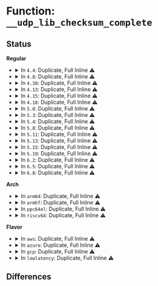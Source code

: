 # Function: <code>__udp_lib_checksum_complete</code>

## Status
<b>Regular</b>
<ul>
<li>
<details>
<summary>In <code>4.4</code>: Duplicate, Full Inline ⚠️</summary>

**Collision:** Static Duplication

**Inline:** Full

**Transformation:** False

**Instances:**

```
In net/ipv4/udp.c (ffffffff8178845c)
Location: include/net/udp.h:112
Inline: True
Inline callers:
  - net/ipv4/udp.c:udp_recvmsg
  - net/ipv4/udp.c:first_packet_length
  - net/ipv4/udp.c:udp_queue_rcv_skb
  - net/ipv4/udp.c:udp_queue_rcv_skb
  - net/ipv4/udp.c:__udp4_lib_rcv
```
```
In net/ipv6/udp.c (ffffffff817e2dd2)
Location: include/net/udp.h:112
Inline: True
Inline callers:
  - net/ipv6/udp.c:udpv6_recvmsg
  - net/ipv6/udp.c:udpv6_queue_rcv_skb
  - net/ipv6/udp.c:udpv6_queue_rcv_skb
  - net/ipv6/udp.c:__udp6_lib_rcv
```
</details>
</li>
<li>
<details>
<summary>In <code>4.8</code>: Duplicate, Full Inline ⚠️</summary>

**Collision:** Static Duplication

**Inline:** Full

**Transformation:** False

**Instances:**

```
In net/ipv4/udp.c (ffffffff817f7d4f)
Location: include/net/udp.h:112
Inline: True
Inline callers:
  - net/ipv4/udp.c:__udp4_lib_rcv
  - net/ipv4/udp.c:udp_queue_rcv_skb
  - net/ipv4/udp.c:udp_queue_rcv_skb
  - net/ipv4/udp.c:udp_recvmsg
  - net/ipv4/udp.c:first_packet_length
```
```
In net/ipv6/udp.c (ffffffff81852c26)
Location: include/net/udp.h:112
Inline: True
Inline callers:
  - net/ipv6/udp.c:__udp6_lib_rcv
  - net/ipv6/udp.c:udpv6_queue_rcv_skb
  - net/ipv6/udp.c:udpv6_queue_rcv_skb
  - net/ipv6/udp.c:udpv6_recvmsg
```
</details>
</li>
<li>
<details>
<summary>In <code>4.10</code>: Duplicate, Full Inline ⚠️</summary>

**Collision:** Static Duplication

**Inline:** Full

**Transformation:** False

**Instances:**

```
In net/ipv4/udp.c (ffffffff81828c1f)
Location: include/net/udp.h:112
Inline: True
Inline callers:
  - net/ipv4/udp.c:__udp4_lib_rcv
  - net/ipv4/udp.c:udp_queue_rcv_skb
  - net/ipv4/udp.c:udp_queue_rcv_skb
  - net/ipv4/udp.c:udp_recvmsg
  - net/ipv4/udp.c:first_packet_length
```
```
In net/ipv6/udp.c (ffffffff81884926)
Location: include/net/udp.h:112
Inline: True
Inline callers:
  - net/ipv6/udp.c:__udp6_lib_rcv
  - net/ipv6/udp.c:udpv6_queue_rcv_skb
  - net/ipv6/udp.c:udpv6_queue_rcv_skb
  - net/ipv6/udp.c:udpv6_recvmsg
```
</details>
</li>
<li>
<details>
<summary>In <code>4.13</code>: Duplicate, Full Inline ⚠️</summary>

**Collision:** Static Duplication

**Inline:** Full

**Transformation:** False

**Instances:**

```
In net/ipv4/udp.c (ffffffff81849ec0)
Location: include/net/udp.h:112
Inline: True
Inline callers:
  - net/ipv4/udp.c:__udp4_lib_rcv
  - net/ipv4/udp.c:udp_queue_rcv_skb
  - net/ipv4/udp.c:udp_queue_rcv_skb
  - net/ipv4/udp.c:udp_recvmsg
  - net/ipv4/udp.c:__first_packet_length
```
```
In net/ipv6/udp.c (ffffffff818aa5ac)
Location: include/net/udp.h:112
Inline: True
Inline callers:
  - net/ipv6/udp.c:udpv6_queue_rcv_skb
  - net/ipv6/udp.c:udpv6_queue_rcv_skb
  - net/ipv6/udp.c:udpv6_recvmsg
```
</details>
</li>
<li>
<details>
<summary>In <code>4.15</code>: Duplicate, Full Inline ⚠️</summary>

**Collision:** Static Duplication

**Inline:** Full

**Transformation:** False

**Instances:**

```
In net/ipv4/udp.c (ffffffff818c9ada)
Location: include/net/udp.h:112
Inline: True
Inline callers:
  - net/ipv4/udp.c:__udp4_lib_rcv
  - net/ipv4/udp.c:udp_queue_rcv_skb
  - net/ipv4/udp.c:udp_queue_rcv_skb
  - net/ipv4/udp.c:udp_recvmsg
  - net/ipv4/udp.c:__first_packet_length
```
```
In net/ipv6/udp.c (ffffffff8192d0bc)
Location: include/net/udp.h:112
Inline: True
Inline callers:
  - net/ipv6/udp.c:udpv6_queue_rcv_skb
  - net/ipv6/udp.c:udpv6_queue_rcv_skb
  - net/ipv6/udp.c:udpv6_recvmsg
```
</details>
</li>
<li>
<details>
<summary>In <code>4.18</code>: Duplicate, Full Inline ⚠️</summary>

**Collision:** Static Duplication

**Inline:** Full

**Transformation:** False

**Instances:**

```
In net/ipv4/udp.c (ffffffff8191fa0f)
Location: include/net/udp.h:112
Inline: True
Inline callers:
  - net/ipv4/udp.c:__udp4_lib_rcv
  - net/ipv4/udp.c:udp_queue_rcv_skb
  - net/ipv4/udp.c:udp_queue_rcv_skb
  - net/ipv4/udp.c:udp_recvmsg
  - net/ipv4/udp.c:__first_packet_length
```
```
In net/ipv6/udp.c (ffffffff8198655d)
Location: include/net/udp.h:112
Inline: True
Inline callers:
  - net/ipv6/udp.c:__udp6_lib_rcv
  - net/ipv6/udp.c:udpv6_queue_rcv_skb
  - net/ipv6/udp.c:udpv6_queue_rcv_skb
  - net/ipv6/udp.c:udpv6_recvmsg
```
</details>
</li>
<li>
<details>
<summary>In <code>5.0</code>: Duplicate, Full Inline ⚠️</summary>

**Collision:** Static Duplication

**Inline:** Full

**Transformation:** False

**Instances:**

```
In net/ipv4/udp.c (ffffffff8194e67b)
Location: include/net/udp.h:112
Inline: True
Inline callers:
  - net/ipv4/udp.c:__udp4_lib_rcv
  - net/ipv4/udp.c:udp_queue_rcv_one_skb
  - net/ipv4/udp.c:udp_queue_rcv_one_skb
  - net/ipv4/udp.c:udp_recvmsg
  - net/ipv4/udp.c:__first_packet_length
```
```
In net/ipv6/udp.c (ffffffff819bce35)
Location: include/net/udp.h:112
Inline: True
Inline callers:
  - net/ipv6/udp.c:__udp6_lib_rcv
  - net/ipv6/udp.c:udpv6_queue_rcv_one_skb
  - net/ipv6/udp.c:udpv6_queue_rcv_one_skb
  - net/ipv6/udp.c:udpv6_recvmsg
```
</details>
</li>
<li>
<details>
<summary>In <code>5.3</code>: Duplicate, Full Inline ⚠️</summary>

**Collision:** Static Duplication

**Inline:** Full

**Transformation:** False

**Instances:**

```
In net/ipv4/udp.c (ffffffff819b2e12)
Location: include/net/udp.h:108
Inline: True
Inline callers:
  - net/ipv4/udp.c:__udp4_lib_rcv
  - net/ipv4/udp.c:udp_queue_rcv_one_skb
  - net/ipv4/udp.c:udp_queue_rcv_one_skb
  - net/ipv4/udp.c:udp_recvmsg
  - net/ipv4/udp.c:__first_packet_length
```
```
In net/ipv6/udp.c (ffffffff81a2b926)
Location: include/net/udp.h:108
Inline: True
Inline callers:
  - net/ipv6/udp.c:__udp6_lib_rcv
  - net/ipv6/udp.c:udpv6_queue_rcv_one_skb
  - net/ipv6/udp.c:udpv6_queue_rcv_one_skb
  - net/ipv6/udp.c:udpv6_recvmsg
```
</details>
</li>
<li>
<details>
<summary>In <code>5.4</code>: Duplicate, Full Inline ⚠️</summary>

**Collision:** Static Duplication

**Inline:** Full

**Transformation:** False

**Instances:**

```
In net/ipv4/udp.c (ffffffff819e9ba9)
Location: include/net/udp.h:108
Inline: True
Inline callers:
  - net/ipv4/udp.c:__udp4_lib_rcv
  - net/ipv4/udp.c:udp_queue_rcv_one_skb
  - net/ipv4/udp.c:udp_queue_rcv_one_skb
  - net/ipv4/udp.c:udp_recvmsg
  - net/ipv4/udp.c:__first_packet_length
```
```
In net/ipv6/udp.c (ffffffff81a62489)
Location: include/net/udp.h:108
Inline: True
Inline callers:
  - net/ipv6/udp.c:__udp6_lib_rcv
  - net/ipv6/udp.c:udpv6_queue_rcv_one_skb
  - net/ipv6/udp.c:udpv6_queue_rcv_one_skb
  - net/ipv6/udp.c:udpv6_recvmsg
```
</details>
</li>
<li>
<details>
<summary>In <code>5.8</code>: Duplicate, Full Inline ⚠️</summary>

**Collision:** Static Duplication

**Inline:** Full

**Transformation:** False

**Instances:**

```
In net/ipv4/udp.c (ffffffff81ad7916)
Location: include/net/udp.h:108
Inline: True
Inline callers:
  - net/ipv4/udp.c:__udp4_lib_rcv
  - net/ipv4/udp.c:udp_queue_rcv_one_skb
  - net/ipv4/udp.c:udp_queue_rcv_one_skb
  - net/ipv4/udp.c:udp_recvmsg
  - net/ipv4/udp.c:__first_packet_length
```
```
In net/ipv6/udp.c (ffffffff81b5b038)
Location: include/net/udp.h:108
Inline: True
Inline callers:
  - net/ipv6/udp.c:__udp6_lib_rcv
  - net/ipv6/udp.c:udpv6_queue_rcv_one_skb
  - net/ipv6/udp.c:udpv6_queue_rcv_one_skb
  - net/ipv6/udp.c:udpv6_recvmsg
```
</details>
</li>
<li>
<details>
<summary>In <code>5.11</code>: Duplicate, Full Inline ⚠️</summary>

**Collision:** Static Duplication

**Inline:** Full

**Transformation:** False

**Instances:**

```
In net/ipv4/udp.c (ffffffff81ae3f66)
Location: include/net/udp.h:109
Inline: True
Inline callers:
  - net/ipv4/udp.c:__udp4_lib_rcv
  - net/ipv4/udp.c:udp_queue_rcv_one_skb
  - net/ipv4/udp.c:udp_queue_rcv_one_skb
  - net/ipv4/udp.c:udp_recvmsg
  - net/ipv4/udp.c:__first_packet_length
```
```
In net/ipv6/udp.c (ffffffff81b69828)
Location: include/net/udp.h:109
Inline: True
Inline callers:
  - net/ipv6/udp.c:__udp6_lib_rcv
  - net/ipv6/udp.c:udpv6_queue_rcv_one_skb
  - net/ipv6/udp.c:udpv6_queue_rcv_one_skb
  - net/ipv6/udp.c:udpv6_recvmsg
```
</details>
</li>
<li>
<details>
<summary>In <code>5.13</code>: Duplicate, Full Inline ⚠️</summary>

**Collision:** Static Duplication

**Inline:** Full

**Transformation:** False

**Instances:**

```
In net/ipv4/udp.c (ffffffff81acf148)
Location: include/net/udp.h:109
Inline: True
Inline callers:
  - net/ipv4/udp.c:__udp4_lib_rcv
  - net/ipv4/udp.c:udp_queue_rcv_one_skb
  - net/ipv4/udp.c:udp_queue_rcv_one_skb
  - net/ipv4/udp.c:udp_recvmsg
  - net/ipv4/udp.c:__first_packet_length
```
```
In net/ipv6/udp.c (ffffffff81b57af9)
Location: include/net/udp.h:109
Inline: True
Inline callers:
  - net/ipv6/udp.c:__udp6_lib_rcv
  - net/ipv6/udp.c:udpv6_queue_rcv_one_skb
  - net/ipv6/udp.c:udpv6_queue_rcv_one_skb
  - net/ipv6/udp.c:udpv6_recvmsg
```
</details>
</li>
<li>
<details>
<summary>In <code>5.15</code>: Duplicate, Full Inline ⚠️</summary>

**Collision:** Static Duplication

**Inline:** Full

**Transformation:** False

**Instances:**

```
In net/ipv4/udp.c (ffffffff81b8daec)
Location: include/net/udp.h:109
Inline: True
Inline callers:
  - net/ipv4/udp.c:__udp4_lib_rcv
  - net/ipv4/udp.c:udp_queue_rcv_one_skb
  - net/ipv4/udp.c:udp_queue_rcv_one_skb
  - net/ipv4/udp.c:udp_recvmsg
  - net/ipv4/udp.c:udp_read_sock
  - net/ipv4/udp.c:__first_packet_length
```
```
In net/ipv6/udp.c (ffffffff81c1f10b)
Location: include/net/udp.h:109
Inline: True
Inline callers:
  - net/ipv6/udp.c:__udp6_lib_rcv
  - net/ipv6/udp.c:udpv6_queue_rcv_one_skb
  - net/ipv6/udp.c:udpv6_queue_rcv_one_skb
  - net/ipv6/udp.c:udpv6_recvmsg
```
</details>
</li>
<li>
<details>
<summary>In <code>5.19</code>: Duplicate, Full Inline ⚠️</summary>

**Collision:** Static Duplication

**Inline:** Full

**Transformation:** False

**Instances:**

```
In net/ipv4/udp.c (ffffffff81d1ec39)
Location: include/net/udp.h:109
Inline: True
Inline callers:
  - net/ipv4/udp.c:__udp4_lib_rcv
  - net/ipv4/udp.c:udp_queue_rcv_one_skb
  - net/ipv4/udp.c:udp_queue_rcv_one_skb
  - net/ipv4/udp.c:udp_recvmsg
  - net/ipv4/udp.c:udp_read_sock
  - net/ipv4/udp.c:__first_packet_length
```
```
In net/ipv6/udp.c (ffffffff81dbb996)
Location: include/net/udp.h:109
Inline: True
Inline callers:
  - net/ipv6/udp.c:__udp6_lib_rcv
  - net/ipv6/udp.c:udpv6_queue_rcv_one_skb
  - net/ipv6/udp.c:udpv6_queue_rcv_one_skb
  - net/ipv6/udp.c:udpv6_recvmsg
```
</details>
</li>
<li>
<details>
<summary>In <code>6.2</code>: Duplicate, Full Inline ⚠️</summary>

**Collision:** Static Duplication

**Inline:** Full

**Transformation:** False

**Instances:**

```
In net/ipv4/udp.c (ffffffff81ee5deb)
Location: include/net/udp.h:110
Inline: True
Inline callers:
  - net/ipv4/udp.c:__udp4_lib_rcv
  - net/ipv4/udp.c:udp_queue_rcv_one_skb
  - net/ipv4/udp.c:udp_queue_rcv_one_skb
  - net/ipv4/udp.c:udp_recvmsg
  - net/ipv4/udp.c:udp_read_skb
  - net/ipv4/udp.c:__first_packet_length
```
```
In net/ipv6/udp.c (ffffffff81f8ba9b)
Location: include/net/udp.h:110
Inline: True
Inline callers:
  - net/ipv6/udp.c:__udp6_lib_rcv
  - net/ipv6/udp.c:udpv6_queue_rcv_one_skb
  - net/ipv6/udp.c:udpv6_queue_rcv_one_skb
  - net/ipv6/udp.c:udpv6_recvmsg
```
</details>
</li>
<li>
<details>
<summary>In <code>6.5</code>: Duplicate, Full Inline ⚠️</summary>

**Collision:** Static Duplication

**Inline:** Full

**Transformation:** False

**Instances:**

```
In net/ipv4/udp.c (ffffffff81f4556a)
Location: include/net/udp.h:111
Inline: True
Inline callers:
  - net/ipv4/udp.c:__udp4_lib_rcv
  - net/ipv4/udp.c:udp_queue_rcv_one_skb
  - net/ipv4/udp.c:udp_queue_rcv_one_skb
  - net/ipv4/udp.c:udp_recvmsg
  - net/ipv4/udp.c:udp_read_skb
  - net/ipv4/udp.c:__first_packet_length
```
```
In net/ipv6/udp.c (ffffffff81fec1ce)
Location: include/net/udp.h:111
Inline: True
Inline callers:
  - net/ipv6/udp.c:__udp6_lib_rcv
  - net/ipv6/udp.c:udpv6_queue_rcv_one_skb
  - net/ipv6/udp.c:udpv6_queue_rcv_one_skb
  - net/ipv6/udp.c:udpv6_recvmsg
```
</details>
</li>
<li>
<details>
<summary>In <code>6.8</code>: Duplicate, Full Inline ⚠️</summary>

**Collision:** Static Duplication

**Inline:** Full

**Transformation:** False

**Instances:**

```
In net/ipv4/udp.c (ffffffff8200b57d)
Location: include/net/udp.h:111
Inline: True
Inline callers:
  - net/ipv4/udp.c:__udp4_lib_rcv
  - net/ipv4/udp.c:udp_queue_rcv_one_skb
  - net/ipv4/udp.c:udp_queue_rcv_one_skb
  - net/ipv4/udp.c:udp_recvmsg
  - net/ipv4/udp.c:udp_read_skb
  - net/ipv4/udp.c:__first_packet_length
```
```
In net/ipv6/udp.c (ffffffff820b9dcc)
Location: include/net/udp.h:111
Inline: True
Inline callers:
  - net/ipv6/udp.c:__udp6_lib_rcv
  - net/ipv6/udp.c:udpv6_queue_rcv_one_skb
  - net/ipv6/udp.c:udpv6_queue_rcv_one_skb
  - net/ipv6/udp.c:udpv6_recvmsg
```
</details>
</li>
</ul>
<b>Arch</b>
<ul>
<li>
<details>
<summary>In <code>arm64</code>: Duplicate, Full Inline ⚠️</summary>

**Collision:** Static Duplication

**Inline:** Full

**Transformation:** False

**Instances:**

```
In net/ipv4/udp.c (ffff800010c9f494)
Location: include/net/udp.h:108
Inline: True
Inline callers:
  - net/ipv4/udp.c:__udp4_lib_rcv
  - net/ipv4/udp.c:udp_queue_rcv_one_skb
  - net/ipv4/udp.c:udp_queue_rcv_one_skb
  - net/ipv4/udp.c:udp_recvmsg
  - net/ipv4/udp.c:__first_packet_length
```
```
In net/ipv6/udp.c (ffff800010d274c4)
Location: include/net/udp.h:108
Inline: True
Inline callers:
  - net/ipv6/udp.c:__udp6_lib_rcv
  - net/ipv6/udp.c:udpv6_queue_rcv_one_skb
  - net/ipv6/udp.c:udpv6_queue_rcv_one_skb
  - net/ipv6/udp.c:udpv6_recvmsg
```
</details>
</li>
<li>
<details>
<summary>In <code>armhf</code>: Duplicate, Full Inline ⚠️</summary>

**Collision:** Static Duplication

**Inline:** Full

**Transformation:** False

**Instances:**

```
In net/ipv4/udp.c (c0dac6f8)
Location: include/net/udp.h:108
Inline: True
Inline callers:
  - net/ipv4/udp.c:__udp4_lib_rcv
  - net/ipv4/udp.c:udp_queue_rcv_one_skb
  - net/ipv4/udp.c:udp_queue_rcv_one_skb
  - net/ipv4/udp.c:udp_recvmsg
  - net/ipv4/udp.c:__first_packet_length
```
```
In net/ipv6/udp.c (c0e2c410)
Location: include/net/udp.h:108
Inline: True
Inline callers:
  - net/ipv6/udp.c:__udp6_lib_rcv
  - net/ipv6/udp.c:udpv6_queue_rcv_one_skb
  - net/ipv6/udp.c:udpv6_queue_rcv_one_skb
  - net/ipv6/udp.c:udpv6_recvmsg
```
</details>
</li>
<li>
<details>
<summary>In <code>ppc64el</code>: Duplicate, Full Inline ⚠️</summary>

**Collision:** Static Duplication

**Inline:** Full

**Transformation:** False

**Instances:**

```
In net/ipv4/udp.c (c000000000db1ddc)
Location: include/net/udp.h:108
Inline: True
Inline callers:
  - net/ipv4/udp.c:__udp4_lib_rcv
  - net/ipv4/udp.c:udp_queue_rcv_one_skb
  - net/ipv4/udp.c:udp_queue_rcv_one_skb
  - net/ipv4/udp.c:udp_recvmsg
  - net/ipv4/udp.c:__first_packet_length
```
```
In net/ipv6/udp.c (c000000000e5844c)
Location: include/net/udp.h:108
Inline: True
Inline callers:
  - net/ipv6/udp.c:__udp6_lib_rcv
  - net/ipv6/udp.c:udpv6_queue_rcv_one_skb
  - net/ipv6/udp.c:udpv6_queue_rcv_one_skb
  - net/ipv6/udp.c:udpv6_recvmsg
```
</details>
</li>
<li>
<details>
<summary>In <code>riscv64</code>: Duplicate, Full Inline ⚠️</summary>

**Collision:** Static Duplication

**Inline:** Full

**Transformation:** False

**Instances:**

```
In net/ipv4/udp.c (ffffffe0007fbf6a)
Location: include/net/udp.h:108
Inline: True
Inline callers:
  - net/ipv4/udp.c:__udp4_lib_rcv
  - net/ipv4/udp.c:udp_queue_rcv_one_skb
  - net/ipv4/udp.c:udp_queue_rcv_one_skb
  - net/ipv4/udp.c:udp_recvmsg
  - net/ipv4/udp.c:__first_packet_length
```
```
In net/ipv6/udp.c (ffffffe000869190)
Location: include/net/udp.h:108
Inline: True
Inline callers:
  - net/ipv6/udp.c:__udp6_lib_rcv
  - net/ipv6/udp.c:udpv6_queue_rcv_one_skb
  - net/ipv6/udp.c:udpv6_queue_rcv_one_skb
  - net/ipv6/udp.c:udpv6_recvmsg
```
</details>
</li>
</ul>
<b>Flavor</b>
<ul>
<li>
<details>
<summary>In <code>aws</code>: Duplicate, Full Inline ⚠️</summary>

**Collision:** Static Duplication

**Inline:** Full

**Transformation:** False

**Instances:**

```
In net/ipv4/udp.c (ffffffff81989a19)
Location: include/net/udp.h:108
Inline: True
Inline callers:
  - net/ipv4/udp.c:__udp4_lib_rcv
  - net/ipv4/udp.c:udp_queue_rcv_one_skb
  - net/ipv4/udp.c:udp_queue_rcv_one_skb
  - net/ipv4/udp.c:udp_recvmsg
  - net/ipv4/udp.c:__first_packet_length
```
```
In net/ipv6/udp.c (ffffffff81a01b19)
Location: include/net/udp.h:108
Inline: True
Inline callers:
  - net/ipv6/udp.c:__udp6_lib_rcv
  - net/ipv6/udp.c:udpv6_queue_rcv_one_skb
  - net/ipv6/udp.c:udpv6_queue_rcv_one_skb
  - net/ipv6/udp.c:udpv6_recvmsg
```
</details>
</li>
<li>
<details>
<summary>In <code>azure</code>: Duplicate, Full Inline ⚠️</summary>

**Collision:** Static Duplication

**Inline:** Full

**Transformation:** False

**Instances:**

```
In net/ipv4/udp.c (ffffffff819434d9)
Location: include/net/udp.h:108
Inline: True
Inline callers:
  - net/ipv4/udp.c:__udp4_lib_rcv
  - net/ipv4/udp.c:udp_queue_rcv_one_skb
  - net/ipv4/udp.c:udp_queue_rcv_one_skb
  - net/ipv4/udp.c:udp_recvmsg
  - net/ipv4/udp.c:__first_packet_length
```
```
In net/ipv6/udp.c (ffffffff819be8d9)
Location: include/net/udp.h:108
Inline: True
Inline callers:
  - net/ipv6/udp.c:__udp6_lib_rcv
  - net/ipv6/udp.c:udpv6_queue_rcv_one_skb
  - net/ipv6/udp.c:udpv6_queue_rcv_one_skb
  - net/ipv6/udp.c:udpv6_recvmsg
```
</details>
</li>
<li>
<details>
<summary>In <code>gcp</code>: Duplicate, Full Inline ⚠️</summary>

**Collision:** Static Duplication

**Inline:** Full

**Transformation:** False

**Instances:**

```
In net/ipv4/udp.c (ffffffff819f41e9)
Location: include/net/udp.h:108
Inline: True
Inline callers:
  - net/ipv4/udp.c:__udp4_lib_rcv
  - net/ipv4/udp.c:udp_queue_rcv_one_skb
  - net/ipv4/udp.c:udp_queue_rcv_one_skb
  - net/ipv4/udp.c:udp_recvmsg
  - net/ipv4/udp.c:__first_packet_length
```
```
In net/ipv6/udp.c (ffffffff81a6c599)
Location: include/net/udp.h:108
Inline: True
Inline callers:
  - net/ipv6/udp.c:__udp6_lib_rcv
  - net/ipv6/udp.c:udpv6_queue_rcv_one_skb
  - net/ipv6/udp.c:udpv6_queue_rcv_one_skb
  - net/ipv6/udp.c:udpv6_recvmsg
```
</details>
</li>
<li>
<details>
<summary>In <code>lowlatency</code>: Duplicate, Full Inline ⚠️</summary>

**Collision:** Static Duplication

**Inline:** Full

**Transformation:** False

**Instances:**

```
In net/ipv4/udp.c (ffffffff819fe3a9)
Location: include/net/udp.h:108
Inline: True
Inline callers:
  - net/ipv4/udp.c:__udp4_lib_rcv
  - net/ipv4/udp.c:udp_queue_rcv_one_skb
  - net/ipv4/udp.c:udp_queue_rcv_one_skb
  - net/ipv4/udp.c:udp_recvmsg
  - net/ipv4/udp.c:__first_packet_length
```
```
In net/ipv6/udp.c (ffffffff81a78bd1)
Location: include/net/udp.h:108
Inline: True
Inline callers:
  - net/ipv6/udp.c:__udp6_lib_rcv
  - net/ipv6/udp.c:udpv6_queue_rcv_one_skb
  - net/ipv6/udp.c:udpv6_queue_rcv_one_skb
  - net/ipv6/udp.c:udpv6_recvmsg
```
</details>
</li>
</ul>

## Differences

